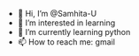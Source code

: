 - 👋 Hi, I’m @Samhita-U
- 👀 I’m interested in learning
- 🌱 I’m currently learning python
- 📫 How to reach me: gmail

<!---
Samhita-U/Samhita-U is a ✨ special ✨ repository because its `README.md` (this file) appears on your GitHub profile.
You can click the Preview link to take a look at your changes.
--->
